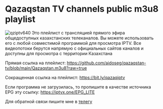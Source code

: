 # Qazaqstan TV channels public m3u8 playlist

![qziptv640](https://user-images.githubusercontent.com/53621996/185730293-a6ebf821-328d-4bc2-ad46-a6249cd93cd3.png)
Это плейлист с трансляцией прямого эфира общедоступных казахстанских телеканалов. Вы можете использовать его с любой совместимой программой для просмотра IPTV. Все видеопотоки берутся напрямую с официальных сайтов каналов и доступны для просмотра с территории Казахстана

Прямая ссылка на плейлист:
https://github.com/aidoseg/qazaqstan-tv/blob/main/Qazaqstan.m3u8?raw=true

Сокращенная ссылка на плейлист:
https://bit.ly/qazaqiptv

Если программа не загрузилась, то пропишите в качестве источника EPG эту ссылку: 
https://iptvx.one/EPG_LITE

Для обратной связи пишите мне в [телегу](https://t.me/aidoseg)
